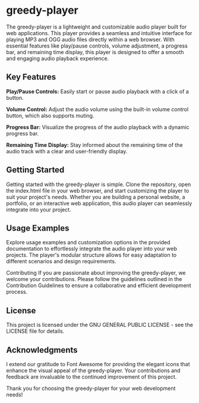 # greedy-player

The greedy-player is a lightweight and customizable audio player built for web applications. This player provides a seamless and intuitive interface for playing MP3 and OGG audio files directly within a web browser. With essential features like play/pause controls, volume adjustment, a progress bar, and remaining time display, this player is designed to offer a smooth and engaging audio playback experience.

## Key Features
**Play/Pause Controls:** Easily start or pause audio playback with a click of a button.

**Volume Control:** Adjust the audio volume using the built-in volume control button, which also supports muting.

**Progress Bar:** Visualize the progress of the audio playback with a dynamic progress bar.

**Remaining Time Display:** Stay informed about the remaining time of the audio track with a clear and user-friendly display.

## Getting Started
Getting started with the greedy-player is simple. Clone the repository, open the index.html file in your web browser, and start customizing the player to suit your project's needs. Whether you are building a personal website, a portfolio, or an interactive web application, this audio player can seamlessly integrate into your project.

## Usage Examples
Explore usage examples and customization options in the provided documentation to effortlessly integrate the audio player into your web projects. The player's modular structure allows for easy adaptation to different scenarios and design requirements.

Contributing
If you are passionate about improving the greedy-player, we welcome your contributions. Please follow the guidelines outlined in the Contribution Guidelines to ensure a collaborative and efficient development process.

## License
This project is licensed under the GNU GENERAL PUBLIC LICENSE - see the LICENSE file for details.

## Acknowledgments
I extend our gratitude to Font Awesome for providing the elegant icons that enhance the visual appeal of the greedy-player. Your contributions and feedback are invaluable to the continued improvement of this project.

Thank you for choosing the greedy-player for your web development needs!
